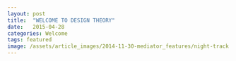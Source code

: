 ```yaml
---
layout: post
title:  "WELCOME TO DESIGN THEORY"
date:   2015-04-28 
categories: Welcome
tags: featured
image: /assets/article_images/2014-11-30-mediator_features/night-track.JPG
---
```


